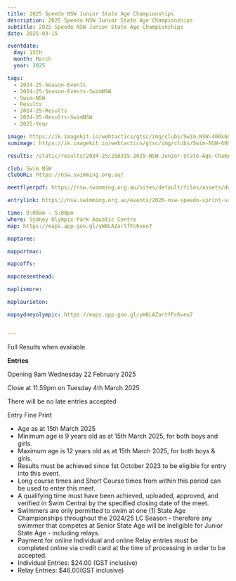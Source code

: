 ```yaml
---
title: 2025 Speedo NSW Junior State Age Championships
description: 2025 Speedo NSW Junior State Age Championships
subtitle: 2025 Speedo NSW Junior State Age Championships
date: 2025-03-15

eventdate:
  day: 15th
  month: March
  year: 2025

tags:
  - 2024-25-Season-Events
  - 2024-25-Season-Events-SwimNSW
  - Swim-NSW
  - Results
  - 2024-25-Results
  - 2024-25-Results-SwimNSW
  - 2025-Year

image: https://ik.imagekit.io/webtactics/gtsc/img/clubs/Swim-NSW-400x600.jpg
sumimage: https://ik.imagekit.io/webtactics/gtsc/img/clubs/Swim-NSW-600x400.jpg

results: /static/results/2024-25/250315-2025-NSW-Junior-State-Age-Championships-Boys-10-50m-Breaststroke.pdf

club: Swim NSW
clubURL: https://nsw.swimming.org.au/

meetflyerpdf: https://nsw.swimming.org.au/sites/default/files/assets/documents/2025%20Speedo%20NSW%20Junior%20State%20Age%20Schedule%20of%20Events%20FINAL.pdf

entrylink: https://nsw.swimming.org.au/events/2025-nsw-speedo-sprint-series-finals

time: 9:00am - 5:00pm
where: Sydney Olympic Park Aquatic Centre
map: https://maps.app.goo.gl/yW8LAZartfFc6veo7

maptaree: 

mapportmac: 

mapcoffs:

mapcresenthead:

maplismore: 

maplaurieton: 

mapsydneyolympic: https://maps.app.goo.gl/yW8LAZartfFc6veo7


---
```

Full Results when available.


**Entries**

Opening 9am Wednesday 22 February 2025

Close at 11.59pm on Tuesday 4th March 2025

There will be no late entries accepted

Entry Fine Print

- Age as at 15th March 2025
- Minimum age is 9 years old as at 15th March 2025, for both boys and girls.
- Maximum age is 12 years old as at 15th March 2025, for both boys & girls.
- Results must be achieved since 1st October 2023 to be eligible for entry into this event.
- Long course times and Short Course times from within this period can be used to enter this meet. 
- A qualifying time must have been achieved, uploaded, approved, and verified in Swim Central by the specified closing date of the meet.
- Swimmers are only permitted to swim at one (1) State Age Championships throughout the 2024/25 LC Season - therefore any swimmer that competes at Senior State Age will be ineligible for Junior State Age - including relays. 
- Payment for online Individual and online Relay entries must be completed online via credit card at the time of processing in order to be accepted.
- Individual Entries: $24.00 (GST inclusive)
- Relay Entries: $46.00(GST inclusive)
